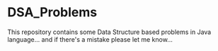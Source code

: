 # DSA_Problems
This repository contains some Data Structure based problems in Java language...
and if there's a mistake please let me know...
